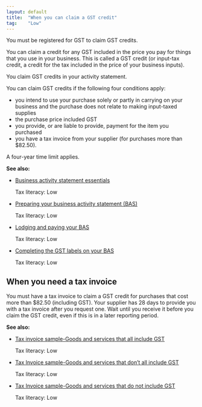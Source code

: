 ```yaml
---
layout: default
title:  "When you can claim a GST credit"
tag:    "Low"
---
```


<p>You must be registered for GST to claim GST credits.</p>
<p>You can claim a credit for any GST included in the price you pay for things that you use in your business. This is called a GST credit (or input-tax credit, a credit for the tax included in the price of your business inputs).</p>
<p>You claim GST credits in your activity statement.</p>
<p>You can claim GST credits if the following four conditions apply:</p>
<ul>
<li>you intend to use your purchase solely or partly in carrying on your business and the purchase does not relate to making input-taxed supplies</li>
<li>the purchase price included GST</li>
<li>you provide, or are liable to provide, payment for the item you purchased</li>
<li>you have a tax invoice from your supplier (for purchases more than $82.50).</li>
</ul>
<p>A four-year time limit applies.</p>

<p><strong>See also:</strong></p>
<ul class="see-also-links">
   <li><a href="bas-essentials.html">Business activity statement essentials</a><p>Tax literacy: Low</p></li>
   <li><a href="bas-preparing.html">Preparing your business activity statement (BAS)</a><p>Tax literacy: Low</p></li>
   <li><a href="bas-lodging.html">Lodging and paying your BAS</a><p>Tax literacy: Low</p></li>
   <li><a href="bas-gst-labels.html">Completing the GST labels on your BAS</a><p>Tax literacy: Low</p></li>
   </ul>

<h2>When you need a tax invoice</h2>

<p>You must have a tax invoice to claim a GST credit for purchases that cost more than $82.50 (including GST). Your supplier has 28 days to provide you with a tax invoice after you request one. Wait until you receive it before you claim the GST credit, even if this is in a later reporting period.</p>

<p><strong>See also:</strong></p>
<ul class="see-also-links">
  <li><a href="invoice-sample-all-gst.html">Tax invoice sample-Goods and services that all include GST</a><p>Tax literacy: Low</p></li>
  <li><a href="invoice-sample-some-gst.html">Tax Invoice sample-Goods and services that don’t all include GST </a><p>Tax literacy: Low</p></li>
  <li><a href="invoice-sample-no-gst.html">Tax Invoice sample-Goods and services that do not include GST</a><p>Tax literacy: Low</p></li>
  </ul>
